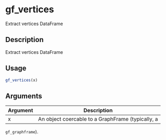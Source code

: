 # gf_vertices


Extract vertices DataFrame




## Description

Extract vertices DataFrame





## Usage
```r
gf_vertices(x)
```




## Arguments


Argument      |Description
------------- |----------------
x | An object coercable to a GraphFrame (typically, a
``gf_graphframe``).






